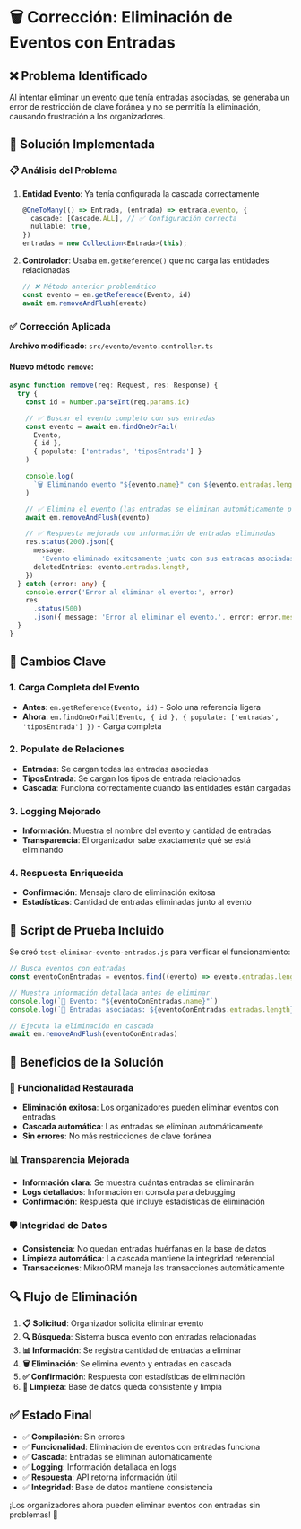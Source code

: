 # 🗑️ Corrección: Eliminación de Eventos con Entradas

## ❌ **Problema Identificado**

Al intentar eliminar un evento que tenía entradas asociadas, se generaba un error de restricción de clave foránea y no se permitía la eliminación, causando frustración a los organizadores.

## 🔧 **Solución Implementada**

### **📋 Análisis del Problema**

1. **Entidad Evento**: Ya tenía configurada la cascada correctamente

   ```typescript
   @OneToMany(() => Entrada, (entrada) => entrada.evento, {
     cascade: [Cascade.ALL], // ✅ Configuración correcta
     nullable: true,
   })
   entradas = new Collection<Entrada>(this);
   ```

2. **Controlador**: Usaba `em.getReference()` que no carga las entidades relacionadas
   ```typescript
   // ❌ Método anterior problemático
   const evento = em.getReference(Evento, id)
   await em.removeAndFlush(evento)
   ```

### **✅ Corrección Aplicada**

**Archivo modificado**: `src/evento/evento.controller.ts`

#### **Nuevo método `remove`:**

```typescript
async function remove(req: Request, res: Response) {
  try {
    const id = Number.parseInt(req.params.id)

    // ✅ Buscar el evento completo con sus entradas
    const evento = await em.findOneOrFail(
      Evento,
      { id },
      { populate: ['entradas', 'tiposEntrada'] }
    )

    console.log(
      `🗑️ Eliminando evento "${evento.name}" con ${evento.entradas.length} entradas asociadas`
    )

    // ✅ Elimina el evento (las entradas se eliminan automáticamente por cascada)
    await em.removeAndFlush(evento)

    // ✅ Respuesta mejorada con información de entradas eliminadas
    res.status(200).json({
      message:
        'Evento eliminado exitosamente junto con sus entradas asociadas.',
      deletedEntries: evento.entradas.length,
    })
  } catch (error: any) {
    console.error('Error al eliminar el evento:', error)
    res
      .status(500)
      .json({ message: 'Error al eliminar el evento.', error: error.message })
  }
}
```

## 🎯 **Cambios Clave**

### **1. Carga Completa del Evento**

- **Antes**: `em.getReference(Evento, id)` - Solo una referencia ligera
- **Ahora**: `em.findOneOrFail(Evento, { id }, { populate: ['entradas', 'tiposEntrada'] })` - Carga completa

### **2. Populate de Relaciones**

- **Entradas**: Se cargan todas las entradas asociadas
- **TiposEntrada**: Se cargan los tipos de entrada relacionados
- **Cascada**: Funciona correctamente cuando las entidades están cargadas

### **3. Logging Mejorado**

- **Información**: Muestra el nombre del evento y cantidad de entradas
- **Transparencia**: El organizador sabe exactamente qué se está eliminando

### **4. Respuesta Enriquecida**

- **Confirmación**: Mensaje claro de eliminación exitosa
- **Estadísticas**: Cantidad de entradas eliminadas junto al evento

## 🧪 **Script de Prueba Incluido**

Se creó `test-eliminar-evento-entradas.js` para verificar el funcionamiento:

```javascript
// Busca eventos con entradas
const eventoConEntradas = eventos.find((evento) => evento.entradas.length > 0)

// Muestra información detallada antes de eliminar
console.log(`🎯 Evento: "${eventoConEntradas.name}"`)
console.log(`🎫 Entradas asociadas: ${eventoConEntradas.entradas.length}`)

// Ejecuta la eliminación en cascada
await em.removeAndFlush(eventoConEntradas)
```

## 🚀 **Beneficios de la Solución**

### **🔄 Funcionalidad Restaurada**

- **Eliminación exitosa**: Los organizadores pueden eliminar eventos con entradas
- **Cascada automática**: Las entradas se eliminan automáticamente
- **Sin errores**: No más restricciones de clave foránea

### **📊 Transparencia Mejorada**

- **Información clara**: Se muestra cuántas entradas se eliminarán
- **Logs detallados**: Información en consola para debugging
- **Confirmación**: Respuesta que incluye estadísticas de eliminación

### **🛡️ Integridad de Datos**

- **Consistencia**: No quedan entradas huérfanas en la base de datos
- **Limpieza automática**: La cascada mantiene la integridad referencial
- **Transacciones**: MikroORM maneja las transacciones automáticamente

## 🔍 **Flujo de Eliminación**

1. **📋 Solicitud**: Organizador solicita eliminar evento
2. **🔍 Búsqueda**: Sistema busca evento con entradas relacionadas
3. **📊 Información**: Se registra cantidad de entradas a eliminar
4. **🗑️ Eliminación**: Se elimina evento y entradas en cascada
5. **✅ Confirmación**: Respuesta con estadísticas de eliminación
6. **🧹 Limpieza**: Base de datos queda consistente y limpia

## ✅ **Estado Final**

- ✅ **Compilación**: Sin errores
- ✅ **Funcionalidad**: Eliminación de eventos con entradas funciona
- ✅ **Cascada**: Entradas se eliminan automáticamente
- ✅ **Logging**: Información detallada en logs
- ✅ **Respuesta**: API retorna información útil
- ✅ **Integridad**: Base de datos mantiene consistencia

¡Los organizadores ahora pueden eliminar eventos con entradas sin problemas! 🎉
